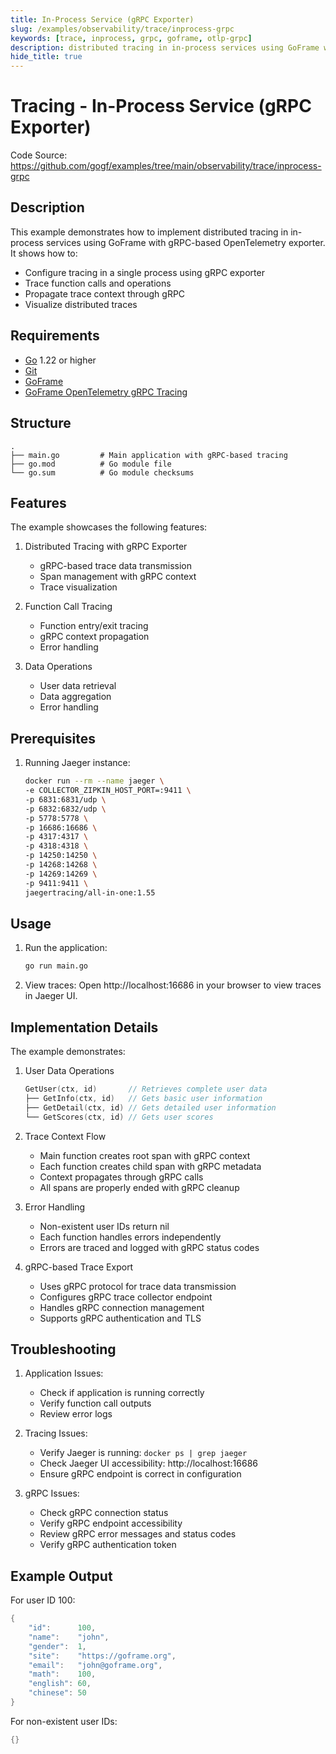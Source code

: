 ```yaml
---
title: In-Process Service (gRPC Exporter)
slug: /examples/observability/trace/inprocess-grpc
keywords: [trace, inprocess, grpc, goframe, otlp-grpc]
description: distributed tracing in in-process services using GoFrame with gRPC-based OpenTelemetry exporter
hide_title: true
---
```


# Tracing - In-Process Service (gRPC Exporter)

Code Source: https://github.com/gogf/examples/tree/main/observability/trace/inprocess-grpc


## Description

This example demonstrates how to implement distributed tracing in in-process services using GoFrame with gRPC-based OpenTelemetry exporter. It shows how to:
- Configure tracing in a single process using gRPC exporter
- Trace function calls and operations
- Propagate trace context through gRPC
- Visualize distributed traces

## Requirements

- [Go](https://golang.org/dl/) 1.22 or higher
- [Git](https://git-scm.com/downloads)
- [GoFrame](https://goframe.org)
- [GoFrame OpenTelemetry gRPC Tracing](https://github.com/gogf/gf/tree/master/contrib/trace/otlpgrpc)

## Structure

```
.
├── main.go         # Main application with gRPC-based tracing
├── go.mod          # Go module file
└── go.sum          # Go module checksums
```

## Features

The example showcases the following features:
1. Distributed Tracing with gRPC Exporter
   - gRPC-based trace data transmission
   - Span management with gRPC context
   - Trace visualization

2. Function Call Tracing
   - Function entry/exit tracing
   - gRPC context propagation
   - Error handling

3. Data Operations
   - User data retrieval
   - Data aggregation
   - Error handling

## Prerequisites

1. Running Jaeger instance:
   ```bash
   docker run --rm --name jaeger \
   -e COLLECTOR_ZIPKIN_HOST_PORT=:9411 \
   -p 6831:6831/udp \
   -p 6832:6832/udp \
   -p 5778:5778 \
   -p 16686:16686 \
   -p 4317:4317 \
   -p 4318:4318 \
   -p 14250:14250 \
   -p 14268:14268 \
   -p 14269:14269 \
   -p 9411:9411 \
   jaegertracing/all-in-one:1.55
   ```

## Usage

1. Run the application:
   ```bash
   go run main.go
   ```

2. View traces:
   Open http://localhost:16686 in your browser to view traces in Jaeger UI.

## Implementation Details

The example demonstrates:

1. User Data Operations
   ```go
   GetUser(ctx, id)       // Retrieves complete user data
   ├── GetInfo(ctx, id)   // Gets basic user information
   ├── GetDetail(ctx, id) // Gets detailed user information
   └── GetScores(ctx, id) // Gets user scores
   ```

2. Trace Context Flow
   - Main function creates root span with gRPC context
   - Each function creates child span with gRPC metadata
   - Context propagates through gRPC calls
   - All spans are properly ended with gRPC cleanup

3. Error Handling
   - Non-existent user IDs return nil
   - Each function handles errors independently
   - Errors are traced and logged with gRPC status codes

4. gRPC-based Trace Export
   - Uses gRPC protocol for trace data transmission
   - Configures gRPC trace collector endpoint
   - Handles gRPC connection management
   - Supports gRPC authentication and TLS

## Troubleshooting

1. Application Issues:
   - Check if application is running correctly
   - Verify function call outputs
   - Review error logs

2. Tracing Issues:
   - Verify Jaeger is running: `docker ps | grep jaeger`
   - Check Jaeger UI accessibility: http://localhost:16686
   - Ensure gRPC endpoint is correct in configuration

3. gRPC Issues:
   - Check gRPC connection status
   - Verify gRPC endpoint accessibility
   - Review gRPC error messages and status codes
   - Verify gRPC authentication token

## Example Output

For user ID 100:
```go
{
    "id":      100,
    "name":    "john",
    "gender":  1,
    "site":    "https://goframe.org",
    "email":   "john@goframe.org",
    "math":    100,
    "english": 60,
    "chinese": 50
}
```

For non-existent user IDs:
```go
{}
